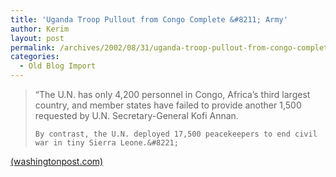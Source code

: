 ```yaml
---
title: 'Uganda Troop Pullout from Congo Complete &#8211; Army'
author: Kerim
layout: post
permalink: /archives/2002/08/31/uganda-troop-pullout-from-congo-complete-army/
categories:
  - Old Blog Import
---
```


>   &#8220;The U.N. has only 4,200 personnel in Congo, Africa&#8217;s third largest country, and member states have failed to provide another 1,500 requested by U.N. Secretary-General Kofi Annan. 
>   
>   
>     By contrast, the U.N. deployed 17,500 peacekeepers to end civil war in tiny Sierra Leone.&#8221;
>   


<a href="http://www.washingtonpost.com/wp-dyn/articles/A20073-2002Aug31.html" onclick="_gaq.push(['_trackEvent', 'outbound-article', 'http://www.washingtonpost.com/wp-dyn/articles/A20073-2002Aug31.html', '(washingtonpost.com)']);" >(washingtonpost.com)</a>

